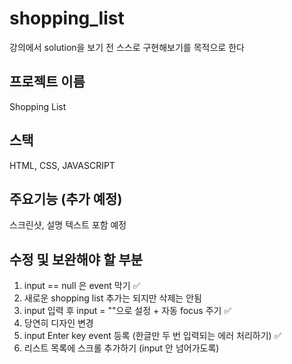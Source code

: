 # shopping_list

강의에서 solution을 보기 전 스스로 구현해보기를 목적으로 한다

## 프로젝트 이름

Shopping List

## 스택

HTML, CSS, JAVASCRIPT

## 주요기능 (추가 예정)

스크린샷, 설명 텍스트 포함 예정

## 수정 및 보완해야 할 부분

1. input == null 은 event 막기 ✅
2. 새로운 shopping list 추가는 되지만 삭제는 안됨
3. input 입력 후 input = ""으로 설정 + 자동 focus 주기 ✅
4. 당연히 디자인 변경
5. input Enter key event 등록 (한글만 두 번 입력되는 에러 처리하기) ✅
6. 리스트 목록에 스크롤 추가하기 (input 안 넘어가도록)
